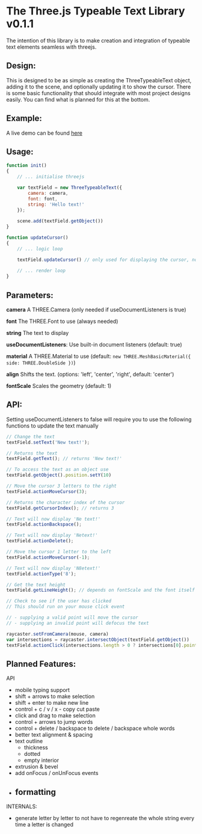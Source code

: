 # The Three.js Typeable Text Library v0.1.1

The intention of this library is to make creation and integration of typeable text elements seamless with threejs.

## Design:

This is designed to be as simple as creating the ThreeTypeableText object, adding it to the scene, and optionally updating it to show the cursor. There is some basic functionality that should integrate with most project designs easily. You can find what is planned for this at the bottom.

## Example:

A live demo can be found [here](https://three-typeable-text.netlify.app/)

## Usage:
```javascript
function init()
{
    // ... initialise threejs

    var textField = new ThreeTypeableText({
        camera: camera,
        font: font,
        string: 'Hello text!'
    });
    
    scene.add(textField.getObject())
}

function updateCursor()
{
    // ... logic loop

    textField.updateCursor() // only used for displaying the cursor, not necessary for functionality
    
    // ... render loop
}
```

## Parameters:

**camera** A THREE.Camera (only needed if useDocumentListeners is true)

**font** The THREE.Font to use (always needed)

**string** The text to display

**useDocumentListeners**: Use built-in document listeners (default: true)

**material** A THREE.Material to use (default: `new THREE.MeshBasicMaterial({ side: THREE.DoubleSide })`)

**align** Shifts the text. (options: 'left', 'center', 'right', default: 'center') 

**fontScale** Scales the geometry (default: 1)

## API:

Setting useDocumentListeners to false will require you to use the following functions to update the text manually

```javascript
// Change the text
textField.setText('New text!');

// Returns the text
textField.getText(); // returns 'New text!'

// To access the text as an object use
textField.getObject().position.setY(10)

// Move the cursor 3 letters to the right
textField.actionMoveCursor(3);

// Returns the character index of the cursor
textField.getCursorIndex(); // returns 3

// Text will now display 'Ne text!'
textField.actionBackspace();

// Text will now display 'Netext!'
textField.actionDelete();

// Move the cursor 1 letter to the left
textField.actionMoveCursor(-1);

// Text will now display 'N8etext!'
textField.actionType('8');

// Get the text height
textField.getLineHeight(); // depends on fontScale and the font itself

// Check to see if the user has clicked
// This should run on your mouse click event

// - supplying a valid point will move the cursor
// - supplying an invalid point will defocus the text

raycaster.setFromCamera(mouse, camera)
var intersections = raycaster.intersectObject(textField.getObject())
textField.actionClick(intersections.length > 0 ? intersections[0].point : false);

```

## Planned Features:

API
- mobile typing support
- shift + arrows to make selection
- shift + enter to make new line
- control + c / v / x - copy cut paste
- click and drag to make selection
- control + arrows to jump words
- control + delete / backspace to delete / backspace whole words
- better text alignment & spacing
- text outline
  - thickness
  - dotted
  - empty interior
- extrusion & bevel
- add onFocus / onUnFocus events
- formatting
  - 

INTERNALS:
- generate letter by letter to not have to regenreate the whole string every time a letter is changed